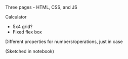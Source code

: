 Three pages - HTML, CSS, and JS

Calculator
- 5x4 grid?
- Fixed flex box

Different properties for numbers/operations, just in case

(Sketched in notebook)